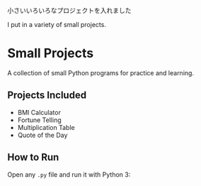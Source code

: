 小さいいろいろなプロジェクトを入れました

I put in a variety of small projects.

# Small Projects

A collection of small Python programs for practice and learning.

## Projects Included

- BMI Calculator
- Fortune Telling
- Multiplication Table
- Quote of the Day

## How to Run

Open any `.py` file and run it with Python 3:
